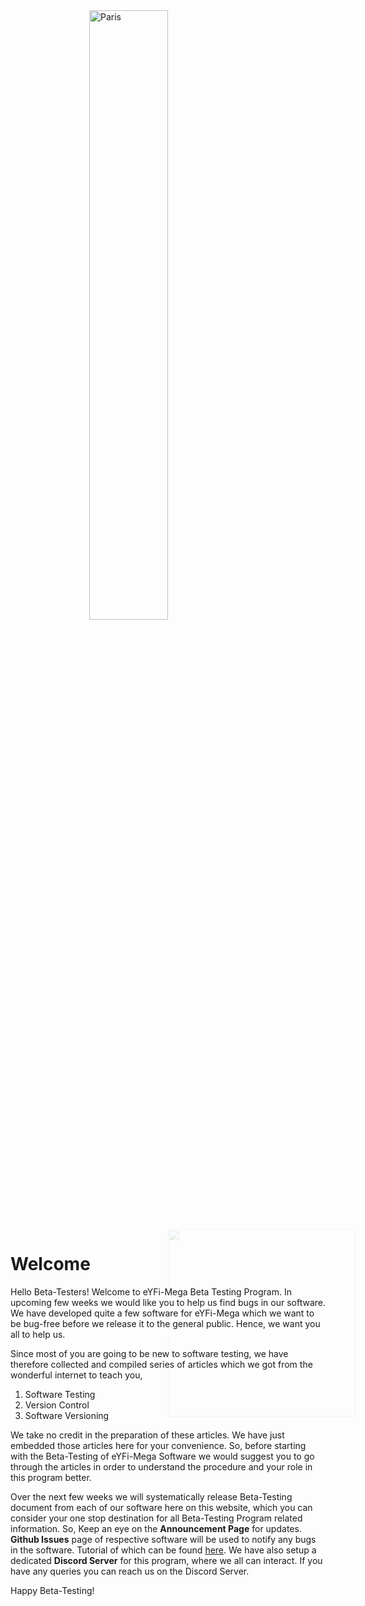 <style>
.back{
	position: fixed;
	width: 300px;
	height: 300px;
	top: 50%;
	left: 50%;
    margin-top: auto; 
    margin-left: auto; 
	opacity: 0.15;
	}
.center {
  display: block;
  margin-left: auto;
  margin-right: auto;
  width: 50%;
}
</style>



<img src="http://mooc.e-yantra.org/img/eYantra_logo.svg" alt="Paris" class="center">

<img src="http://mooc.e-yantra.org/img/EyantraLogoMini.png" class="back">

# Welcome

Hello Beta-Testers! Welcome to eYFi-Mega Beta Testing Program. In upcoming few weeks we would like you to help us find bugs in our software. We have developed quite a few software for eYFi-Mega which we want to be bug-free before we release it to the general public. Hence, we want you all to help us.

Since most of you are going to be new to software testing, we have therefore collected and compiled series of articles which we got from the wonderful internet to teach you,

1. Software Testing
2. Version Control
3. Software Versioning

We take no credit in the preparation of these articles. We have just embedded those articles here for your convenience. So, before starting with the Beta-Testing of eYFi-Mega Software we would suggest you to go through the articles in order to understand the procedure and your role in this program better.

Over the next few weeks we will systematically release Beta-Testing document from each of our software here on this website, which you can consider your one stop destination for all Beta-Testing Program related information. So, Keep an eye on the **Announcement Page** for updates. **Github Issues** page of respective software will be used to notify any bugs in the software. Tutorial of which can be found [here](https://www.youtube.com/watch?v=WMykv2ZMyEQ). We have also setup a dedicated **Discord Server** for this program, where we all can interact. If you have any queries you can reach us on the Discord Server.

Happy Beta-Testing!